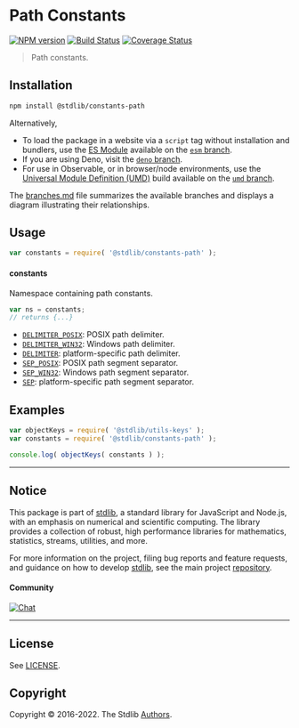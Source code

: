 <!--

@license Apache-2.0

Copyright (c) 2021 The Stdlib Authors.

Licensed under the Apache License, Version 2.0 (the "License");
you may not use this file except in compliance with the License.
You may obtain a copy of the License at

   http://www.apache.org/licenses/LICENSE-2.0

Unless required by applicable law or agreed to in writing, software
distributed under the License is distributed on an "AS IS" BASIS,
WITHOUT WARRANTIES OR CONDITIONS OF ANY KIND, either express or implied.
See the License for the specific language governing permissions and
limitations under the License.

-->

# Path Constants

[![NPM version][npm-image]][npm-url] [![Build Status][test-image]][test-url] [![Coverage Status][coverage-image]][coverage-url] <!-- [![dependencies][dependencies-image]][dependencies-url] -->

> Path constants.

<section class="installation">

## Installation

```bash
npm install @stdlib/constants-path
```

Alternatively,

-   To load the package in a website via a `script` tag without installation and bundlers, use the [ES Module][es-module] available on the [`esm` branch][esm-url].
-   If you are using Deno, visit the [`deno` branch][deno-url].
-   For use in Observable, or in browser/node environments, use the [Universal Module Definition (UMD)][umd] build available on the [`umd` branch][umd-url].

The [branches.md][branches-url] file summarizes the available branches and displays a diagram illustrating their relationships.

</section>

<section class="usage">

## Usage

```javascript
var constants = require( '@stdlib/constants-path' );
```

#### constants

Namespace containing path constants.

```javascript
var ns = constants;
// returns {...}
```

<!-- <toc pattern="*"> -->

<div class="namespace-toc">

-   <span class="signature">[`DELIMITER_POSIX`][@stdlib/constants/path/delimiter-posix]</span><span class="delimiter">: </span><span class="description">POSIX path delimiter.</span>
-   <span class="signature">[`DELIMITER_WIN32`][@stdlib/constants/path/delimiter-win32]</span><span class="delimiter">: </span><span class="description">Windows path delimiter.</span>
-   <span class="signature">[`DELIMITER`][@stdlib/constants/path/delimiter]</span><span class="delimiter">: </span><span class="description">platform-specific path delimiter.</span>
-   <span class="signature">[`SEP_POSIX`][@stdlib/constants/path/sep-posix]</span><span class="delimiter">: </span><span class="description">POSIX path segment separator.</span>
-   <span class="signature">[`SEP_WIN32`][@stdlib/constants/path/sep-win32]</span><span class="delimiter">: </span><span class="description">Windows path segment separator.</span>
-   <span class="signature">[`SEP`][@stdlib/constants/path/sep]</span><span class="delimiter">: </span><span class="description">platform-specific path segment separator.</span>

</div>

<!-- </toc> -->

</section>

<!-- /.usage -->

<section class="examples">

## Examples

<!-- TODO: better examples -->

<!-- eslint no-undef: "error" -->

```javascript
var objectKeys = require( '@stdlib/utils-keys' );
var constants = require( '@stdlib/constants-path' );

console.log( objectKeys( constants ) );
```

</section>

<!-- /.examples -->

<!-- Section for related `stdlib` packages. Do not manually edit this section, as it is automatically populated. -->

<section class="related">

</section>

<!-- /.related -->

<!-- Section for all links. Make sure to keep an empty line after the `section` element and another before the `/section` close. -->


<section class="main-repo" >

* * *

## Notice

This package is part of [stdlib][stdlib], a standard library for JavaScript and Node.js, with an emphasis on numerical and scientific computing. The library provides a collection of robust, high performance libraries for mathematics, statistics, streams, utilities, and more.

For more information on the project, filing bug reports and feature requests, and guidance on how to develop [stdlib][stdlib], see the main project [repository][stdlib].

#### Community

[![Chat][chat-image]][chat-url]

---

## License

See [LICENSE][stdlib-license].


## Copyright

Copyright &copy; 2016-2022. The Stdlib [Authors][stdlib-authors].

</section>

<!-- /.stdlib -->

<!-- Section for all links. Make sure to keep an empty line after the `section` element and another before the `/section` close. -->

<section class="links">

[npm-image]: http://img.shields.io/npm/v/@stdlib/constants-path.svg
[npm-url]: https://npmjs.org/package/@stdlib/constants-path

[test-image]: https://github.com/stdlib-js/constants-path/actions/workflows/test.yml/badge.svg?branch=main
[test-url]: https://github.com/stdlib-js/constants-path/actions/workflows/test.yml?query=branch:main

[coverage-image]: https://img.shields.io/codecov/c/github/stdlib-js/constants-path/main.svg
[coverage-url]: https://codecov.io/github/stdlib-js/constants-path?branch=main

<!--

[dependencies-image]: https://img.shields.io/david/stdlib-js/constants-path.svg
[dependencies-url]: https://david-dm.org/stdlib-js/constants-path/main

-->

[chat-image]: https://img.shields.io/gitter/room/stdlib-js/stdlib.svg
[chat-url]: https://gitter.im/stdlib-js/stdlib/

[stdlib]: https://github.com/stdlib-js/stdlib

[stdlib-authors]: https://github.com/stdlib-js/stdlib/graphs/contributors

[umd]: https://github.com/umdjs/umd
[es-module]: https://developer.mozilla.org/en-US/docs/Web/JavaScript/Guide/Modules

[deno-url]: https://github.com/stdlib-js/constants-path/tree/deno
[umd-url]: https://github.com/stdlib-js/constants-path/tree/umd
[esm-url]: https://github.com/stdlib-js/constants-path/tree/esm
[branches-url]: https://github.com/stdlib-js/constants-path/blob/main/branches.md

[stdlib-license]: https://raw.githubusercontent.com/stdlib-js/constants-path/main/LICENSE

<!-- <toc-links> -->

[@stdlib/constants/path/delimiter-posix]: https://github.com/stdlib-js/constants-path-delimiter-posix

[@stdlib/constants/path/delimiter-win32]: https://github.com/stdlib-js/constants-path-delimiter-win32

[@stdlib/constants/path/delimiter]: https://github.com/stdlib-js/constants-path-delimiter

[@stdlib/constants/path/sep-posix]: https://github.com/stdlib-js/constants-path-sep-posix

[@stdlib/constants/path/sep-win32]: https://github.com/stdlib-js/constants-path-sep-win32

[@stdlib/constants/path/sep]: https://github.com/stdlib-js/constants-path-sep

<!-- </toc-links> -->

</section>

<!-- /.links -->
